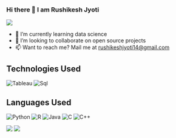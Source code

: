### Hi there 👋 I am Rushikesh Jyoti

<!--
**Ishgar14/Ishgar14** is a ✨ _special_ ✨ repository because its `README.md` (this file) appears on your GitHub profile.

Here are some ideas to get you started:
-->
![](https://komarev.com/ghpvc/?username=Ishgar14)

<!-- - 🔭 I’m currently working on ... -->
<!-- - 💬 Ask me about ... -->
- 🌱 I’m currently learning data science
- 👯 I’m looking to collaborate on open source projects
- 📫 Want to reach me? Mail me at rushikeshjyoti14@gmail.com

## Technologies Used
![Tableau](https://img.shields.io/badge/Tableau-Dashboard-white)
![Sql](https://img.shields.io/badge/MySql-DBMS-yellow)

## Languages Used
![Python](https://img.shields.io/badge/Python-3.9-green)
![R](https://img.shields.io/badge/R-4.0.4-blue)
![Java](https://img.shields.io/badge/Java-12-orange)
![C](https://img.shields.io/badge/C-11-blue)
![C++](https://img.shields.io/badge/C++-14-blue)


<img src="https://github-readme-stats.vercel.app/api?username=Ishgar14&show_icons=true&theme=radical">
<img src="https://github-readme-stats-anuraghazra1.vercel.app/api/top-langs/?username=Ishgar14&layout=compact&theme=radical">
